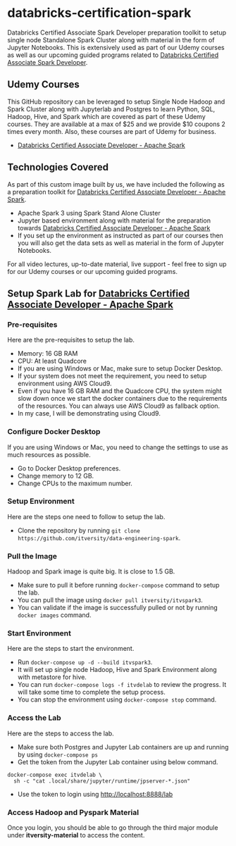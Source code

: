 # databricks-certification-spark
Databricks Certified Associate Spark Developer preparation toolkit to setup single node Standalone Spark Cluster along with material in the form of Jupyter Notebooks. This is extensively used as part of our Udemy courses as well as our upcoming guided programs related to [Databricks Certified Associate Spark Developer](https://www.youtube.com/redirect?event=comments&redir_token=QUFFLUhqbHBPZ2NqWVNyeGgzb3N0Znd2Mk44YnNZVWFvUXxBQ3Jtc0tsbGt6ZFlDSmZVX3ZGbGpXbHFaRGlYOWFCUEhHWWM0X2xULV9KZUdzNF9nV3doRUhOU0hGR3F1QWhuV2JKOHNoYzdfNVVUS3R1UmY3MzloVTVrNEt6em95TnBXbVJVX21VdlFXSmNLOWt2cHItdjA0Yw&q=https%3A%2F%2Fwww.udemy.com%2Fcourse%2Fdatabricks-certified-associate-developer-for-apache-spark%2F%3FreferralCode%3D01367D05117098EB335C&stzid=UgxUkUUrmrdXdznXHqR4AaABAg).

## Udemy Courses

This GitHub repository can be leveraged to setup Single Node Hadoop and Spark Cluster along with Jupyterlab and Postgres to learn Python, SQL, Hadoop, Hive, and Spark which are covered as part of these Udemy courses. They are available at a max of $25 and we provide $10 coupons 2 times every month. Also, these courses are part of Udemy for business.
* [Databricks Certified Associate Developer - Apache Spark](https://www.youtube.com/redirect?event=comments&redir_token=QUFFLUhqbHBPZ2NqWVNyeGgzb3N0Znd2Mk44YnNZVWFvUXxBQ3Jtc0tsbGt6ZFlDSmZVX3ZGbGpXbHFaRGlYOWFCUEhHWWM0X2xULV9KZUdzNF9nV3doRUhOU0hGR3F1QWhuV2JKOHNoYzdfNVVUS3R1UmY3MzloVTVrNEt6em95TnBXbVJVX21VdlFXSmNLOWt2cHItdjA0Yw&q=https%3A%2F%2Fwww.udemy.com%2Fcourse%2Fdatabricks-certified-associate-developer-for-apache-spark%2F%3FreferralCode%3D01367D05117098EB335C&stzid=UgxUkUUrmrdXdznXHqR4AaABAg)

## Technologies Covered

As part of this custom image built by us, we have included the following as a preparation toolkit for [Databricks Certified Associate Developer - Apache Spark](https://www.youtube.com/redirect?event=comments&redir_token=QUFFLUhqbHBPZ2NqWVNyeGgzb3N0Znd2Mk44YnNZVWFvUXxBQ3Jtc0tsbGt6ZFlDSmZVX3ZGbGpXbHFaRGlYOWFCUEhHWWM0X2xULV9KZUdzNF9nV3doRUhOU0hGR3F1QWhuV2JKOHNoYzdfNVVUS3R1UmY3MzloVTVrNEt6em95TnBXbVJVX21VdlFXSmNLOWt2cHItdjA0Yw&q=https%3A%2F%2Fwww.udemy.com%2Fcourse%2Fdatabricks-certified-associate-developer-for-apache-spark%2F%3FreferralCode%3D01367D05117098EB335C&stzid=UgxUkUUrmrdXdznXHqR4AaABAg).
* Apache Spark 3 using Spark Stand Alone Cluster
* Jupyter based environment along with material for the preparation towards [Databricks Certified Associate Developer - Apache Spark](https://www.youtube.com/redirect?event=comments&redir_token=QUFFLUhqbHBPZ2NqWVNyeGgzb3N0Znd2Mk44YnNZVWFvUXxBQ3Jtc0tsbGt6ZFlDSmZVX3ZGbGpXbHFaRGlYOWFCUEhHWWM0X2xULV9KZUdzNF9nV3doRUhOU0hGR3F1QWhuV2JKOHNoYzdfNVVUS3R1UmY3MzloVTVrNEt6em95TnBXbVJVX21VdlFXSmNLOWt2cHItdjA0Yw&q=https%3A%2F%2Fwww.udemy.com%2Fcourse%2Fdatabricks-certified-associate-developer-for-apache-spark%2F%3FreferralCode%3D01367D05117098EB335C&stzid=UgxUkUUrmrdXdznXHqR4AaABAg)
* If you set up the environment as instructed as part of our courses then you will also get the data sets as well as material in the form of Jupyter Notebooks.

For all video lectures, up-to-date material, live support - feel free to sign up for our Udemy courses or our upcoming guided programs.

## Setup Spark Lab for [Databricks Certified Associate Developer - Apache Spark](https://www.youtube.com/redirect?event=comments&redir_token=QUFFLUhqbHBPZ2NqWVNyeGgzb3N0Znd2Mk44YnNZVWFvUXxBQ3Jtc0tsbGt6ZFlDSmZVX3ZGbGpXbHFaRGlYOWFCUEhHWWM0X2xULV9KZUdzNF9nV3doRUhOU0hGR3F1QWhuV2JKOHNoYzdfNVVUS3R1UmY3MzloVTVrNEt6em95TnBXbVJVX21VdlFXSmNLOWt2cHItdjA0Yw&q=https%3A%2F%2Fwww.udemy.com%2Fcourse%2Fdatabricks-certified-associate-developer-for-apache-spark%2F%3FreferralCode%3D01367D05117098EB335C&stzid=UgxUkUUrmrdXdznXHqR4AaABAg)

### Pre-requisites

Here are the pre-requisites to setup the lab.
* Memory: 16 GB RAM
* CPU: At least Quadcore
* If you are using Windows or Mac, make sure to setup Docker Desktop.
* If your system does not meet the requirement, you need to setup environment using AWS Cloud9.
* Even if you have 16 GB RAM and the Quadcore CPU, the system might slow down once we start the docker containers due to the requirements of the resources. You can always use AWS Cloud9 as fallback option.
* In my case, I will be demonstrating using Cloud9.

### Configure Docker Desktop

If you are using Windows or Mac, you need to change the settings to use as much resources as possible.
* Go to Docker Desktop preferences.
* Change memory to 12 GB.
* Change CPUs to the maximum number.

### Setup Environment

Here are the steps one need to follow to setup the lab.
* Clone the repository by running `git clone https://github.com/itversity/data-engineering-spark`.

### Pull the Image

Hadoop and Spark image is quite big. It is close to 1.5 GB.
* Make sure to pull it before running `docker-compose` command to setup the lab.
* You can pull the image using `docker pull itversity/itvspark3`.
* You can validate if the image is successfully pulled or not by running `docker images` command.

### Start Environment

Here are the steps to start the environment.
* Run `docker-compose up -d --build itvspark3`.
* It will set up single node Hadoop, Hive and Spark Environment along with metastore for hive.
* You can run `docker-compose logs -f itvdelab` to review the progress. It will take some time to complete the setup process.
* You can stop the environment using `docker-compose stop` command.

### Access the Lab

Here are the steps to access the lab.
* Make sure both Postgres and Jupyter Lab containers are up and running by using `docker-compose ps`
* Get the token from the Jupyter Lab container using below command.

```shell
docker-compose exec itvdelab \
  sh -c "cat .local/share/jupyter/runtime/jpserver-*.json"
```

* Use the token to login using [http://localhost:8888/lab](http://localhost:8888/lab)

### Access Hadoop and Pyspark Material

Once you login, you should be able to go through the third major module under **itversity-material** to access the content.
